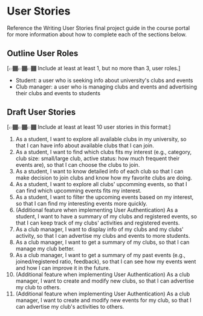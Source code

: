 # User Stories

Reference the Writing User Stories final project guide in the course portal for more information about how to complete each of the sections below.

## Outline User Roles

[👉🏾👉🏾👉🏾 Include at least at least 1, but no more than 3, user roles.]
- Student: a user who is seeking info about university's clubs and events
- Club manager: a user who is managing clubs and events and advertising their clubs and events to students

## Draft User Stories

[👉🏾👉🏾👉🏾 Include at least at least 10 user stories in this format:]

<!-- 1. As a [user role], I want to [what], so that [why]. -->
1. As a student, I want to explore all available clubs in my university, so that I can have info about available clubs that I can join.
2. As a student, I want to find which clubs fits my interest (e.g., category, club size: small/large club, active status: how much frequent their events are), so that I can choose the clubs to join.
3. As a student, I want to know detailed info of each club so that I can make decision to join clubs and know how my favorite clubs are doing.
4. As a student, I want to explore all clubs' upcomming events, so that I can find which upcomming events fits my interest.
5. As a student, I want to filter the upcoming events based on my interest, so that I can find my interesting events more quickly.
6. (Additional feature when implementing User Authentication) As a student, I want to have a summary of my clubs and registered events, so that I can keep track of my clubs' activities and registered events.
7. As a club manager, I want to display info of my clubs and my clubs' activity, so that I can advertise my clubs and events to more students.
8. As a club manager, I want to get a summary of my clubs, so that I can manage my club better.
9. As a club manager, I want to get a summary of my past events (e.g., joined/registered ratio, feedback), so that I can see how my events went and how I can improve it in the future.
10. (Additional feature when implementing User Authentication) As a club manager, I want to create and modify new clubs, so that I can advertise my club to others.
11. (Additional feature when implementing User Authentication) As a club manager, I want to create and modify new events for my club, so that I can advertise my club's activities to others.
